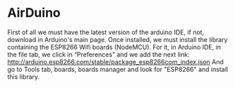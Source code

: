 # AirDuino

First of all we must have the latest version of the arduino IDE, if not, download in Arduino's main page. 
Once installed, we must install the library containing the ESP8266 Wifi boards (NodeMCU).
For it, in Arduino IDE, in the file tab, we click in “Preferences” and we add the next link:
http://arduino.esp8266.com/stable/package_esp8266com_index.json
And go to Tools tab, boards, boards manager and look for "ESP8266" and install this library. 
